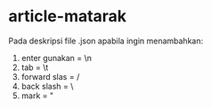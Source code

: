 # article-matarak

Pada deskripsi file .json apabila ingin menambahkan:
1. enter gunakan = \n
2. tab = \t
3. forward slas = \/
4. back slash = \\
5. mark = \"

